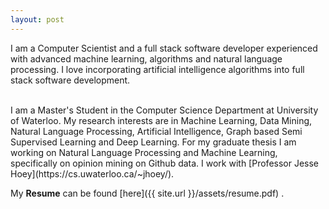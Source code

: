 ```yaml
---
layout: post
---
```



I am a Computer Scientist and a full stack software developer experienced with advanced 
machine learning, algorithms and natural language processing. I love incorporating artificial intelligence algorithms into full stack software development.

<br>
I am a Master's Student in the Computer Science Department at University of Waterloo. My research interests are in Machine Learning, Data Mining, Natural Language Processing, Artificial Intelligence, Graph based Semi Supervised Learning and Deep Learning. For my graduate thesis I am working on  Natural Language Processing and Machine Learning, specifically on opinion mining on Github data. I work with [Professor Jesse Hoey](https://cs.uwaterloo.ca/~jhoey/).
 
 
My **Resume** can be found  [here]({{ site.url }}/assets/resume.pdf) .

 

 
